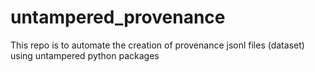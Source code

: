 # untampered_provenance
This repo is to automate the creation of provenance jsonl files (dataset) using untampered python packages
